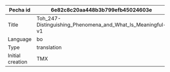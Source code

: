 |Pecha id | 6e82c8c20aa448b3b799efb45024603e
| --- | --- 
|Title | Toh_247-Distinguishing_Phenomena_and_What_Is_Meaningful-v1 
|Language | bo
|Type | translation
|Initial creation | TMX